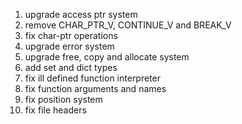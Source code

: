 1. upgrade access ptr system
2. remove CHAR_PTR_V, CONTINUE_V and BREAK_V
3. fix char-ptr operations
4. upgrade error system
5. upgrade free, copy and allocate system
6. add set and dict types
7. fix ill defined function interpreter
8. fix function arguments and names
9. fix position system
10. fix file headers
